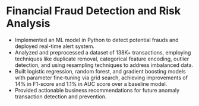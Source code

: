 # Financial Fraud Detection and Risk Analysis
* Implemented an ML model in Python to detect potential frauds and deployed real-time alert system.
*	Analyzed and preprocessed a dataset of 138K+ transactions, employing techniques like duplicate removal, categorical feature encoding, outlier detection, and using resampling techniques to address imbalanced data.
*	Built logistic regression, random forest, and gradient boosting models with parameter fine-tuning via grid search, achieving improvements of 14% in F1-score and 1.1% in AUC score over a baseline model.
* Provided actionable business recommendations for future anomaly transaction detection and prevention.
